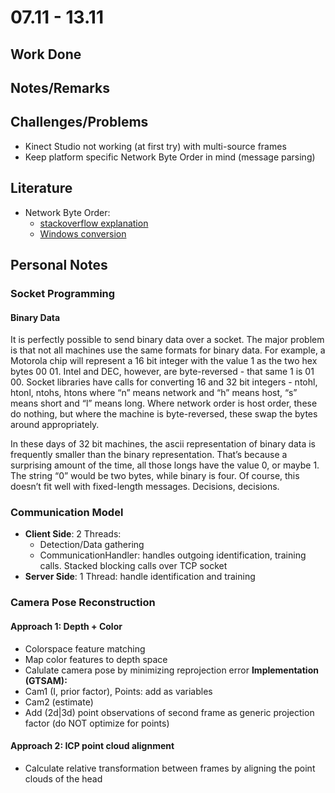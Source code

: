 # 07.11 - 13.11

## Work Done

## Notes/Remarks

## Challenges/Problems

- Kinect Studio not working (at first try) with multi-source frames
- Keep platform specific Network Byte Order in mind (message parsing)

## Literature

- Network Byte Order:
	- [stackoverflow explanation](http://stackoverflow.com/questions/21202111/network-byte-order-on-localhost)
	- [Windows conversion](http://beej.us/guide/bgnet/output/html/multipage/htonsman.html)



## Personal Notes

### Socket Programming

#### Binary Data
It is perfectly possible to send binary data over a socket. The major problem is that not all machines use the same formats for binary data. For example, a Motorola chip will represent a 16 bit integer with the value 1 as the two hex bytes 00 01. Intel and DEC, however, are byte-reversed - that same 1 is 01 00. Socket libraries have calls for converting 16 and 32 bit integers - ntohl, htonl, ntohs, htons where “n” means network and “h” means host, “s” means short and “l” means long. Where network order is host order, these do nothing, but where the machine is byte-reversed, these swap the bytes around appropriately.

In these days of 32 bit machines, the ascii representation of binary data is frequently smaller than the binary representation. That’s because a surprising amount of the time, all those longs have the value 0, or maybe 1. The string “0” would be two bytes, while binary is four. Of course, this doesn’t fit well with fixed-length messages. Decisions, decisions.

### Communication Model
- **Client Side**: 2 Threads:
	 - Detection/Data gathering
	 - CommunicationHandler: handles outgoing identification, training calls. Stacked blocking calls over TCP socket
- **Server Side**: 1 Thread: handle identification and training

### Camera Pose Reconstruction

#### Approach 1: Depth + Color

- Colorspace feature matching
- Map color features to depth space
- Calulate camera pose by minimizing reprojection error
**Implementation (GTSAM):**
- Cam1 (I, prior factor), Points: add as variables
- Cam2 (estimate)
- Add (2d|3d) point observations of second frame as generic projection factor (do NOT optimize for points)

#### Approach 2: ICP point cloud alignment
- Calculate relative transformation between frames by aligning the point clouds of the head